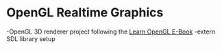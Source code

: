 # OpenGL Realtime Graphics
-OpenGL 3D renderer project following the [Learn OpenGL E-Book](https://learnopengl.com/)
-extern SDL library setup
